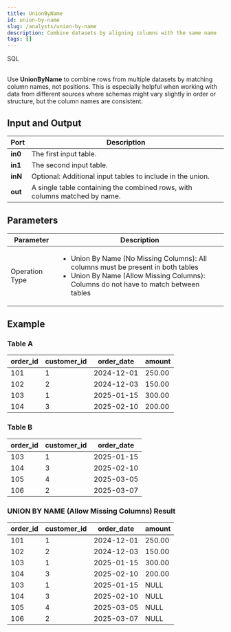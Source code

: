 ```yaml
---
title: UnionByName
id: union-by-name
slug: /analysts/union-by-name
description: Combine datasets by aligning columns with the same name
tags: []
---
```


<span class="badge">SQL</span><br/><br/>

Use **UnionByName** to combine rows from multiple datasets by matching column names, not positions. This is especially helpful when working with data from different sources where schemas might vary slightly in order or structure, but the column names are consistent.

## Input and Output

| Port    | Description                                                                |
| ------- | -------------------------------------------------------------------------- |
| **in0** | The first input table.                                                     |
| **in1** | The second input table.                                                    |
| **inN** | Optional: Additional input tables to include in the union.                 |
| **out** | A single table containing the combined rows, with columns matched by name. |

## Parameters

| Parameter      | Description                                                                                                                                                                                                    |
| -------------- | -------------------------------------------------------------------------------------------------------------------------------------------------------------------------------------------------------------- |
| Operation Type | <ul class="table-list"><li>Union By Name (No Missing Columns): All columns must be present in both tables</li><li>Union By Name (Allow Missing Columns): Columns do not have to match between tables</li></ul> |

## Example

### Table A

<div class="table-example">

| order_id | customer_id | order_date | amount |
| -------- | ----------- | ---------- | ------ |
| 101      | 1           | 2024-12-01 | 250.00 |
| 102      | 2           | 2024-12-03 | 150.00 |
| 103      | 1           | 2025-01-15 | 300.00 |
| 104      | 3           | 2025-02-10 | 200.00 |

</div>

### Table B

<div class="table-example">

| order_id | customer_id | order_date |
| -------- | ----------- | ---------- |
| 103      | 1           | 2025-01-15 |
| 104      | 3           | 2025-02-10 |
| 105      | 4           | 2025-03-05 |
| 106      | 2           | 2025-03-07 |

</div>

### UNION BY NAME (Allow Missing Columns) Result

<div class="table-example">

| order_id | customer_id | order_date | amount |
| -------- | ----------- | ---------- | ------ |
| 101      | 1           | 2024-12-01 | 250.00 |
| 102      | 2           | 2024-12-03 | 150.00 |
| 103      | 1           | 2025-01-15 | 300.00 |
| 104      | 3           | 2025-02-10 | 200.00 |
| 103      | 1           | 2025-01-15 | NULL   |
| 104      | 3           | 2025-02-10 | NULL   |
| 105      | 4           | 2025-03-05 | NULL   |
| 106      | 2           | 2025-03-07 | NULL   |

</div>
